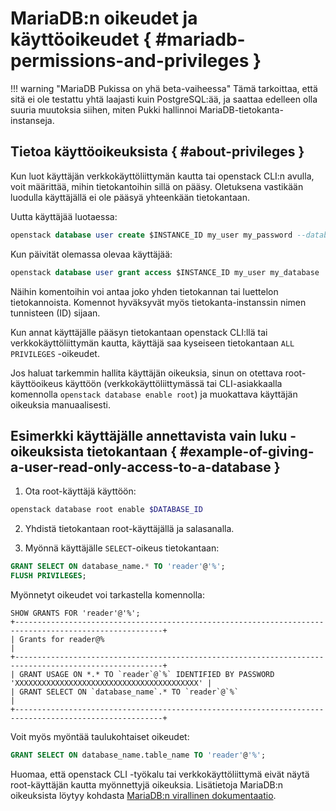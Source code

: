 # MariaDB:n oikeudet ja käyttöoikeudet { #mariadb-permissions-and-privileges }
!!! warning "MariaDB Pukissa on yhä beta-vaiheessa"
    Tämä tarkoittaa, että sitä ei ole testattu yhtä laajasti kuin PostgreSQL:ää, ja saattaa edelleen olla
    suuria muutoksia siihen, miten Pukki hallinnoi MariaDB-tietokanta-instanseja.


## Tietoa käyttöoikeuksista { #about-privileges }

Kun luot käyttäjän verkkokäyttöliittymän kautta tai openstack CLI:n avulla, voit määrittää, mihin tietokantoihin sillä on pääsy. Oletuksena vastikään luodulla käyttäjällä ei ole pääsyä yhteenkään tietokantaan.

Uutta käyttäjää luotaessa:
```sql
openstack database user create $INSTANCE_ID my_user my_password --databases my_database
```

Kun päivität olemassa olevaa käyttäjää:
```sql
openstack database user grant access $INSTANCE_ID my_user my_database
```
Näihin komentoihin voi antaa joko yhden tietokannan tai luettelon tietokannoista. Komennot hyväksyvät myös tietokanta-instanssin nimen tunnisteen (ID) sijaan.

Kun annat käyttäjälle pääsyn tietokantaan openstack CLI:llä tai verkkokäyttöliittymän kautta, käyttäjä saa kyseiseen tietokantaan `ALL PRIVILEGES` -oikeudet.

Jos haluat tarkemmin hallita käyttäjän oikeuksia, sinun on otettava root-käyttöoikeus käyttöön (verkkokäyttöliittymässä tai CLI-asiakkaalla komennolla `openstack database enable root`) ja muokattava käyttäjän oikeuksia manuaalisesti.


## Esimerkki käyttäjälle annettavista vain luku -oikeuksista tietokantaan { #example-of-giving-a-user-read-only-access-to-a-database }

1. Ota root-käyttäjä käyttöön:
```sh
openstack database root enable $DATABASE_ID
```

2. Yhdistä tietokantaan root-käyttäjällä ja salasanalla.

3. Myönnä käyttäjälle `SELECT`-oikeus tietokantaan:
```sql
GRANT SELECT ON database_name.* TO 'reader'@'%';
FLUSH PRIVILEGES;
```

Myönnetyt oikeudet voi tarkastella komennolla:
```
SHOW GRANTS FOR 'reader'@'%';
+-------------------------------------------------------------------------------------------------------+
| Grants for reader@%                                                                                   |
+-------------------------------------------------------------------------------------------------------+
| GRANT USAGE ON *.* TO `reader`@`%` IDENTIFIED BY PASSWORD 'XXXXXXXXXXXXXXXXXXXXXXXXXXXXXXXXXXXXXXXXX' |
| GRANT SELECT ON `database_name`.* TO `reader`@`%`                                                     |
+-------------------------------------------------------------------------------------------------------+
```

Voit myös myöntää taulukohtaiset oikeudet:
```sql
GRANT SELECT ON database_name.table_name TO 'reader'@'%';
```

Huomaa, että openstack CLI -työkalu tai verkkokäyttöliittymä eivät näytä root-käyttäjän kautta myönnettyjä oikeuksia. Lisätietoja MariaDB:n oikeuksista löytyy kohdasta [MariaDB:n virallinen dokumentaatio](https://mariadb.com/kb/en/grant/).